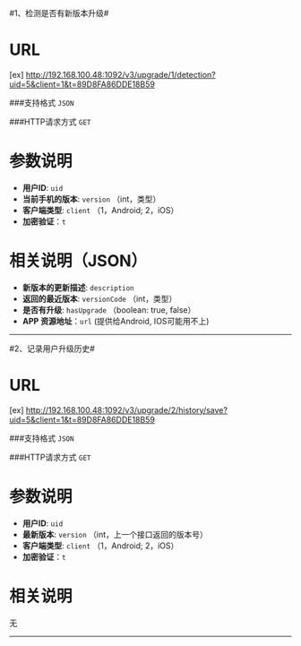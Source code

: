 #1、检测是否有新版本升级#

URL
====
[ex] http://192.168.100.48:1092/v3/upgrade/1/detection?uid=5&client=1&t=89D8FA86DDE18B59

###支持格式 `JSON`

###HTTP请求方式 `GET`

参数说明
====

+ **用户ID**: `uid` 
+ **当前手机的版本**: `version`  （int，类型）
+ **客户端类型**: `client`  （1，Android; 2，iOS）
+ **加密验证**：`t`  

相关说明（JSON）
===
+ **新版本的更新描述**: `description` 
+ **返回的最近版本**: `versionCode`  （int，类型）
+ **是否有升级**: `hasUpgrade`  （boolean: true, false）
+ **APP 资源地址**：`url` (提供给Android, IOS可能用不上)

******

#2、记录用户升级历史#

URL
====
[ex] http://192.168.100.48:1092/v3/upgrade/2/history/save?uid=5&client=1&t=89D8FA86DDE18B59

###支持格式 `JSON`

###HTTP请求方式 `GET`

参数说明
====

+ **用户ID**: `uid` 
+ **最新版本**: `version`  （int，上一个接口返回的版本号）
+ **客户端类型**: `client`  （1，Android; 2，iOS）
+ **加密验证**：`t`  

相关说明
===
无

******